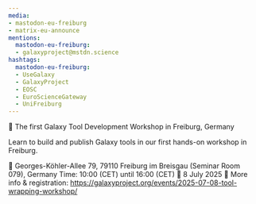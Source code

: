 ```yaml
---
media:
- mastodon-eu-freiburg
- matrix-eu-announce
mentions:
  mastodon-eu-freiburg:
  - galaxyproject@mstdn.science
hashtags:
  mastodon-eu-freiburg:
  - UseGalaxy
  - GalaxyProject
  - EOSC
  - EuroScienceGateway
  - UniFreiburg
---
```

📣 The first Galaxy Tool Development Workshop in Freiburg, Germany

Learn to build and publish Galaxy tools in our first hands-on workshop in Freiburg.

📍 Georges-Köhler-Allee 79, 79110 Freiburg im Breisgau (Seminar Room 079), Germany Time: 10:00 (CET) until 16:00 (CET)
📅 8 July 2025
🔗 More info & registration: https://galaxyproject.org/events/2025-07-08-tool-wrapping-workshop/